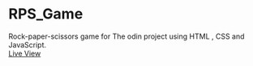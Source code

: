 # RPS_Game
Rock-paper-scissors game for The odin project using HTML , CSS and JavaScript.<br>
 <a href="https://tushar-alec.github.io/RPS_Game/">Live View</a>